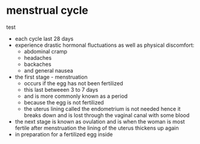 # menstrual cycle

test

- each cycle last 28 days
- experience drastic hormonal fluctuations as well as physical discomfort:
  - abdominal cramp
  - headaches
  - backaches
  - and general nausea
- the first stage - menstruation
  - occurs if the egg has not been fertilized
  - this last betweeen 3 to 7 days
  - and is more commonly known as a period
  - because the egg is not fertilized
  - the uterus lining called the endometrium is not needed hence it breaks down and is lost through the vaginal canal with some blood
- the next stage is known as ovulation and is when the woman is most fertile after menstruation the lining of the uterus thickens up again
- in preparation for a fertilized egg inside
